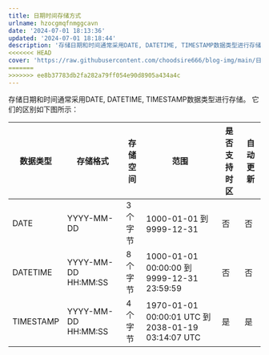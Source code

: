 ```yaml
---
title: 日期时间存储方式
urlname: hzocgmqfnmggcavn
date: '2024-07-01 18:13:36'
updated: '2024-07-01 18:18:44'
description: '存储日期和时间通常采用DATE, DATETIME, TIMESTAMP数据类型进行存储。它们的区别如下图所示：数据类型存储格式存储空间范围是否支持时区自动更新DATEYYYY-MM-DD3个字节1000-01-01 到 9999-12-31否否DATETIMEYYYY-MM-DD HH:MM...'
<<<<<<< HEAD
cover: 'https://raw.githubusercontent.com/choodsire666/blog-img/main/日期时间存储方式/cover.jpg'
=======
>>>>>>> ee8b37783db2fa282a79ff054e90d8905a434a4c
---
```

存储日期和时间通常采用DATE, DATETIME, TIMESTAMP数据类型进行存储。
它们的区别如下图所示：

| 数据类型 | 存储格式 | 存储空间 | 范围 | 是否支持时区 | 自动更新 |
| --- | --- | --- | --- | --- | --- |
| DATE | YYYY-MM-DD | 3个字节 | 1000-01-01 到 9999-12-31 | 否 | 否 |
| DATETIME | YYYY-MM-DD HH:MM:SS | 8个字节 | 1000-01-01 00:00:00 到 9999-12-31 23:59:59 | 否 | 否 |
| TIMESTAMP | YYYY-MM-DD HH:MM:SS | 4个字节 | 1970-01-01 00:00:01 UTC 到 2038-01-19 03:14:07 UTC | 是 | 是 |

